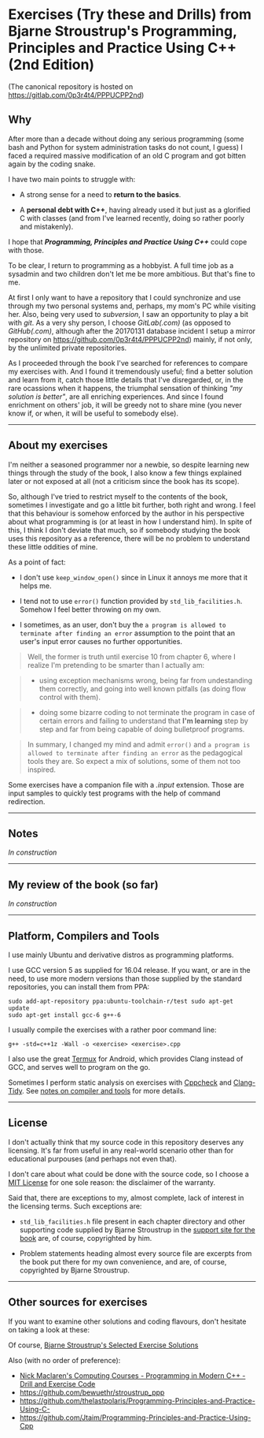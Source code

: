 # Exercises (Try these and Drills) from Bjarne Stroustrup's Programming, Principles and Practice Using C++ (2nd Edition)

(The canonical repository is hosted on <https://gitlab.com/0p3r4t4/PPPUCPP2nd>)

## Why

After more than a decade without doing any serious programming (some bash and
Python for system administration tasks do not count, I guess) I faced a
required massive modification of an old C program and got bitten again by the
coding snake.

I have two main points to struggle with:

-   A strong sense for a need to **return to the basics**.

-   A **personal debt with C++**, having already used it but just as a
    glorified C with classes (and from I've learned recently, doing so rather
    poorly and mistakenly).

I hope that **_Programming, Principles and Practice Using C++_** could cope
with those.

To be clear, I return to programming as a hobbyist. A full time job as a
sysadmin and two children don't let me be more ambitious. But that's fine to
me.

At first I only want to have a repository that I could synchronize and use
through my two personal systems and, perhaps, my mom's PC while visiting her.
Also, being very used to _subversion_, I saw an opportunity to play a bit with
_git_.  As a very shy person, I choose _GitLab(.com)_ (as opposed to
_GitHub(.com)_, although after the 20170131 database incident I setup a
mirror repository on <https://github.com/0p3r4t4/PPPUCPP2nd>) mainly, if not
only, by the unlimited private repositories.

As I proceeded through the book I've searched for references to compare my
exercises with. And I found it tremendously useful; find a better solution and
learn from it, catch those little details that I've disregarded, or, in the
rare ocassions when it happens, the triumphal sensation of thinking _"my
solution is better"_, are all enriching experiences.  And since I found
enrichment on others' job, it will be greedy not to share mine (you never know
if, or when, it will be useful to somebody else).

---

## About my exercises

I'm neither a seasoned programmer nor a newbie, so despite learning new things
through the study of the book, I also know a few things explained later or not
exposed at all (not a criticism since the book has its scope).

So, although I've tried to restrict myself to the contents of the book,
sometimes I investigate and go a little bit further, both right and wrong. I
feel that this behaviour is somehow enforced by the author in his perspective
about what programming is (or at least in how I understand him). In spite of
this, I think I don't deviate that much, so if somebody studying the book uses
this repository as a reference, there will be no problem to understand these
little oddities of mine.

As a point of fact:

-   I don't use `keep_window_open()` since in Linux it annoys me more that it
    helps me.

-   I tend not to use `error()` function provided by `std_lib_facilities.h`.
    Somehow I feel better throwing on my own.

-   I sometimes, as an user, don't buy the `a program is allowed to terminate
    after finding an error` assumption to the point that an user's input error
    causes no further opportunities.

> Well, the former is truth until exercise 10 from chapter 6, where I realize
> I'm pretending to be smarter than I actually am:

> -   using exception mechanisms wrong, being far from undestanding them
>     correctly, and going into well known pitfalls (as doing flow control with
>     them). 

> -   doing some bizarre coding to not terminate the program in case of certain
>     errors and failing to understand that **I'm learning** step by step and
>     far from being capable of doing bulletproof programs.

> In summary, I changed my mind and admit `error()` and `a program is
> allowed to terminate after finding an error` as the pedagogical tools they
> are. So expect a mix of solutions, some of them not too inspired.

Some exercises have a companion file with a _.input_ extension. Those are
input samples to quickly test programs with the help of command redirection.

---

## Notes

_In construction_

---

## My review of the book (so far)

_In construction_

---

## Platform, Compilers and Tools

I use mainly Ubuntu and derivative distros as programming platforms.

I use GCC version 5 as supplied for 16.04 release. If you want, or are in the
need, to use more modern versions than those supplied by the standard
repositories, you can install them from PPA:

    sudo add-apt-repository ppa:ubuntu-toolchain-r/test sudo apt-get update
    sudo apt-get install gcc-6 g++-6

I usually compile the exercises with a rather poor command line:

    g++ -std=c++1z -Wall -o <exercise> <exercise>.cpp

I also use the great [Termux](https://termux.com/) for Android, which provides
Clang instead of GCC, and serves well to program on the go.

Sometimes I perform static analysis on exercises with
[Cppcheck](http://cppcheck.sourceforge.net/) and
[Clang-Tidy](http://clang.llvm.org/extra/clang-tidy/).  See [notes on compiler
and
tools](https://gitlab.com/0p3r4t4/PPPUCPP2nd/blob/master/notes/compiler_and_tools.md)
for more details.

---

## License

I don't actually think that my source code in this repository deserves any
licensing.  It's far from useful in any real-world scenario other than
for educational purpouses (and perhaps not even that).

I don't care about what could be done with the source code, so I choose a [MIT
License](https://gitlab.com/0p3r4t4/PPPUCPP2nd/blob/master/LICENSE) for one
sole reason: the disclaimer of the warranty.

Said that, there are exceptions to my, almost complete, lack of interest in the
licensing terms. Such exceptions are:

-   `std_lib_facilities.h` file present in each chapter directory and other
    supporting code supplied by Bjarne Stroustrup in the [support site for
    the book](http://www.stroustrup.com/Programming) are, of course,
    copyrighted by him. 

-   Problem statements heading almost every source file are excerpts from the
    book put there for my own convenience, and are, of course, copyrighted by
    Bjarne Stroustrup.

---

## Other sources for exercises

If you want to examine other solutions and coding flavours, don't hesitate on
taking a look at these:

Of course, [Bjarne Stroustrup's Selected Exercise Solutions](http://www.stroustrup.com/Programming/Solutions/exercise_solutions.html)  

Also (with no order of preference):

-   [Nick Maclaren's Computing Courses - Programming in Modern C++ - Drill and Exercise Code](http://people.ds.cam.ac.uk/nmm1/C++/Exercises/)
-   <https://github.com/bewuethr/stroustrup_ppp>
-   <https://github.com/thelastpolaris/Programming-Principles-and-Practice-Using-C->
-   <https://github.com/Jtaim/Programming-Principles-and-Practice-Using-Cpp>
